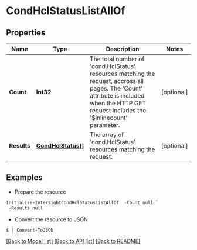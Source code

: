 # CondHclStatusListAllOf
## Properties

Name | Type | Description | Notes
------------ | ------------- | ------------- | -------------
**Count** | **Int32** | The total number of &#39;cond.HclStatus&#39; resources matching the request, accross all pages. The &#39;Count&#39; attribute is included when the HTTP GET request includes the &#39;$inlinecount&#39; parameter. | [optional] 
**Results** | [**CondHclStatus[]**](CondHclStatus.md) | The array of &#39;cond.HclStatus&#39; resources matching the request. | [optional] 

## Examples

- Prepare the resource
```powershell
Initialize-IntersightCondHclStatusListAllOf  -Count null `
 -Results null
```

- Convert the resource to JSON
```powershell
$ | Convert-ToJSON
```

[[Back to Model list]](../README.md#documentation-for-models) [[Back to API list]](../README.md#documentation-for-api-endpoints) [[Back to README]](../README.md)

